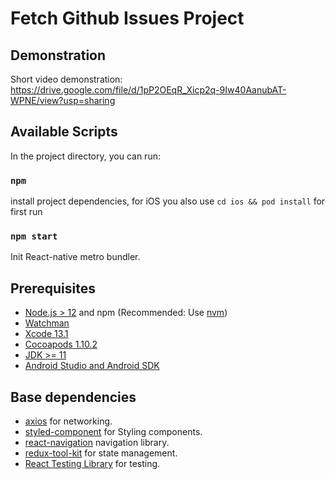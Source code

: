 # Fetch Github Issues Project

## Demonstration 

Short video demonstration: https://drive.google.com/file/d/1pP2OEqR_Xicp2q-9Iw40AanubAT-WPNE/view?usp=sharing


## Available Scripts

In the project directory, you can run:

### `npm`
install project dependencies, for iOS you also use `cd ios && pod install` for first run


### `npm start`
Init React-native metro bundler.


## Prerequisites

- [Node.js > 12](https://nodejs.org) and npm (Recommended: Use [nvm](https://github.com/nvm-sh/nvm))
- [Watchman](https://facebook.github.io/watchman)
- [Xcode 13.1](https://developer.apple.com/xcode)
- [Cocoapods 1.10.2](https://cocoapods.org)
- [JDK >= 11](https://www.oracle.com/java/technologies/javase-jdk11-downloads.html)
- [Android Studio and Android SDK](https://developer.android.com/studio)


## Base dependencies

- [axios](https://github.com/axios/axios) for networking.
- [styled-component](https://styled-components.com/) for Styling components.
- [react-navigation](https://reactnavigation.org/) navigation library.
- [redux-tool-kit](https://redux-toolkit.js.org/) for state management.
- [React Testing Library](https://testing-library.com/docs/react-testing-library/intro/) for testing.
